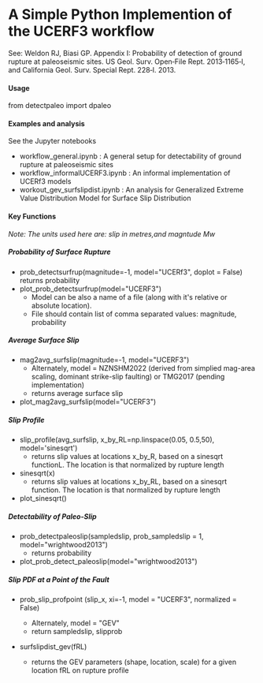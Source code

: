 # A Simple Python Implemention of the UCERF3 workflow


See: Weldon RJ, Biasi GP. Appendix I: Probability of detection of ground rupture at paleoseismic sites. 
 US Geol. Surv. Open‐File Rept. 2013‐1165‐I, and California Geol. Surv. Special Rept. 228‐I. 2013.

#### Usage

from detectpaleo import dpaleo

#### Examples and analysis

See the Jupyter notebooks   
- workflow_general.ipynb : A general setup for detectability of ground rupture at paleoseismic sites 
- workflow_informalUCERF3.ipynb : An informal implementation of UCERf3 models 
- workout_gev_surfslipdist.ipynb : An analysis for Generalized Extreme Value Distribution Model for Surface Slip Distribution   


#### Key Functions

<i> Note: The units used here are: slip in metres,and magntude Mw </i>

#####  Probability of Surface Rupture 
- prob_detectsurfrup(magnitude=-1, model="UCERf3", doplot = False)
  returns probability 
- plot_prob_detectsurfrup(model="UCERF3") 
   - Model can be also a name of a file (along with it's relative or absolute location). 
   - File should contain list of comma separated values: magnitude, probability

##### Average Surface Slip 
- mag2avg_surfslip(magnitude=-1, model="UCERF3")
   - Alternately, model = NZNSHM2022 (derived from simplied mag-area scaling, dominant strike-slip faulting) or TMG2017 (pending implementation) 
   - returns average surface slip
- plot_mag2avg_surfslip(model="UCERF3")

##### Slip Profile
- slip_profile(avg_surfslip, x_by_RL=np.linspace(0.05, 0.5,50), model='sinesqrt')
    - returns slip values at locations x_by_R, based on a sinesqrt functionL. The location is that normalized by rupture length
- sinesqrt(x)
    - returns slip values at locations x_by_RL, based on a sinesqrt function. The location is that normalized by rupture length
- plot_sinesqrt()

##### Detectability of Paleo-Slip 
- prob_detectpaleoslip(sampledslip, prob_sampledslip = 1, model="wrightwood2013")
    - returns probability
- plot_prob_detect_paleoslip(model="wrightwood2013")

##### Slip PDF at a Point of the Fault 
- prob_slip_profpoint (slip_x, xi=-1, model = "UCERF3", normalized = False)
    - Alternately, model = "GEV" 
    - return sampledslip, slipprob

- surfslipdist_gev(fRL)
    - returns the GEV parameters (shape, location, scale) for a given location fRL on rupture profile

